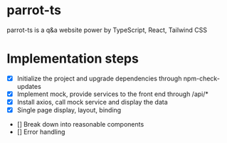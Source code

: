 # parrot-ts
parrot-ts is a q&amp;a website power by TypeScript, React, Tailwind CSS

# Implementation steps 
- [x] Initialize the project and upgrade dependencies through npm-check-updates
- [x] Implement mock, provide services to the front end through /api/*
- [x] Install axios, call mock service and display the data
- [x] Single page display, layout, binding
- [] Break down into reasonable components
- [] Error handling
